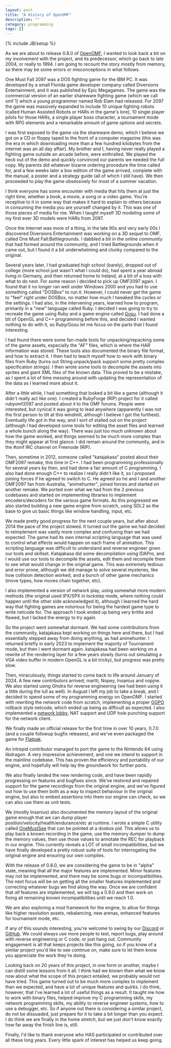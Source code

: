 ```yaml
---
layout: post
title: "A History of OpenOMF"
description: ""
category: programming
tags: []
---
```

{% include JB/setup %}

As we are about to release 0.8.0 of [OpenOMF](http://openomf.org), I wanted to
look back a bit on my involvement with the project, and its predecessor, which
go back to late 2004, or really to 1994. I am going to recount the story mostly
from memory, so there may be some errors or misconceptions in what follows.

One Must Fall 2097 was a DOS fighting game for the IBM PC. It was developed by a
small Florida game developer company called Diversions Entertainment, and it was
published by Epic Megagames. The game was the commercial version of an earlier
shareware fighting game (which we call omf 1) which a young programmer named Rob
Elam had released. For 2097 the game was massively expanded to include 10 unique
fighting robots (called Human Assisted Robots or HARs in the game's lore), 10
single player pilots for those HARs, a single player boss character, a
tournament mode with RPG elements and a remarkable amount of game options and
secrets.

I was first exposed to the game via the shareware demo, which I believe we got
on a CD or floppy taped to the front of a computer magazine (this was the era in
which downloading more than a few hundred kilobytes from the internet was an all
day affair). My brother and I, having never really played a fighting game
outside an arcade before, were enthralled. We played the heck out of the demo
and quickly convinced our parents we needed the full copy. My parents did
whatever bizarre ordering procedure the time called for, and a few weeks later a
box edition of the game arrived, complete with the manual, a poster and a
strategy guide (all of which I still have). We then proceeded to play the game
obsessively for most of a summer vacation.

I think everyone has some encounter with media that hits them at just the right
time, whether a book, a movie, a song or a video game. You're receptive to it in
some way that makes it hard to explain to others because in consuming the media
you are yourself changed by it. This was one of those pieces of media for me.
When I taught myself 3D modeling some of my first ever 3D models were HARs from
2097.

Once the Internet was more of a thing, in the late 90s and very early 00s I
discovered Diversions Entertainment was working on a 3D sequel to OMF, called
One Must Fall:Battlegrounds. I dabbled a bit in the online community that had
formed around the community, and I tried Battlegrounds when it came out, but I
found it a bit underwhelming and clunky compared to the original.

Several years later, I had graduated high school (barely), dropped out of
college (more school just wasn't what I could do), had spent a year abroad
living in Germany, and then returned home to Ireland, at a bit of a loss with
what to do next. For some reason I decided to pick up OMF2097 again. I found
that it no longer ran well under Windows 2000 and you had to use something
called "DOSBox" to run it. However, I could never get the game to "feel" right
under DOSBox, no matter how much I tweaked the cycles or the settings. I had
also, in the intervening years, learned how to program, primarily in a "new"
language called Ruby. I decided I was going to try to recreate the game using
Ruby and a game engine called [Gosu](https://www.libgosu.org/). I had done a bit
of OpenGL and C++ programming before this, and decided I wanted nothing to do
with it, so Ruby/Gosu let me focus on the parts that I found interesting.

I had found there were some fan-made tools for unpacking/repacking some of the
game assets, especially the "AF" files, which is where the HAR information was
stored. These tools also documented the binary file format, and how to extract
it. I then had to teach myself how to work with binary files from Ruby (turns
out String.unpack/pack support some pretty complex specification strings). I
then wrote some tools to decompile the assets into sprites and giant XML files
of the known data. This proved to be a mistake, as I spent a lot of time messing
around with updating the representation of the data as I learned more about it.

After a little while, I had something that looked a bit like a game (although it
didn't really act like one). I created a RubyForge (RIP) project for it called
rubyomf2097 and posted about it to the OMF forums. People were interested, but
cynical it was going to lead anywhere (apparently I was not the first person to
tilt at this windmill, although I believe I got the furthest). Eventually life
got in the way, and I sort of stalled out on the project (although I had
developed some tools for editing the asset files and learned a whole bunch along
the way). There was just too much unknown about how the game worked, and things
seemed to be much more complex than they might appear at first glance. I did
remain around the community, and in the #omf IRC channel on Freenode (RIP).

Then, sometime in 2012, someone called "katajakasa" posted about their OMF2097
remake, this time in C++. I had been programming professionally for several
years by then, and had done a fair amount of C programming. I also had done
enough C++ to realize I really didn't like it, so I proposed joining forces if
he agreed to switch to C. He agreed so he and I and another OMF2097 fan from
Australia, "animehunter", joined forces and started on another remake. We ported
over what we had from the 2 previous codebases and started on implementing
libraries to implement encoders/decoders for the various game formats. As this
progressed we also started building a new game engine from scratch, using SDL2
as the base to give us basic things like window handling, input, etc.

We made pretty good progress for the next couple years, but after about 2014 the
pace of the project slowed. It turned out the game we had decided to reimplement
was vastly more complex and confusing than we had expected. The game had its
own internal scripting language that was used to control what effects would
happen on each frame of animation. This scripting language was difficult to
understand and reverse engineer given our tools and skillset. Katajakasa did
some decompilation using IDAPro, and I would use our tools to decompile the
assets, edit them and recompile them to see what would change in the original
game. This was extremely tedious and error prone, although we did manage to
solve several mysteries, like how collision detection worked, and a bunch of
other game mechanics (move types, how moves chain together, etc).

I also implemented a version of network play, using somewhat more modern
methods (the original used IPX/SPX in lockstep mode, where nothing could happen
until the other side acknowledged it), although I learned the hard way that
fighting games are notorious for being the hardest game type to write netcode
for. The approach I took ended up being very brittle and flawed, but I lacked
the energy to try again.

So the project went somewhat dormant. We had some contributions from the
community, katajakasa kept working on things here and there, but I had
essentially stepped away from doing anything, as had animehunter. I returned
briefly in early 2023 to implement the majority of Tournament mode, but then I
went dormant again. katajakasa had been working on a rewrite of the rendering
layer for a few years slowly (turns out simulating a VGA video buffer in modern
OpenGL is a bit tricky), but progress was pretty slow.

Then, miraculously, things started to come back to life around January of 2024.
A few new contributors arrived; martti, Nopey, Insanius and nopjne.
We also started using Ghidra for reverse engineering (we had been using it a
little during the lull as well). In August I left my job to take a break, and I
decided to spend some of my programming energy on OpenOMF. I started with
rewriting the network code from scratch, implementing a proper
[GGPO](http://ggpo.net) rollback style netcode, which ended up being as
difficult as expected. I also implemented a
[network lobby](https://github.com/omf2097/openomf_lobby), NAT support and UDP
hole punching support for the network client.

We finally made an official release for the first time in over 10 years, 0.7.0
(and a couple followup bugfix releases), and we've even packaged the game for
[Flatpak](https://flathub.org/apps/org.openomf.OpenOMF).

An intrepid contributor managed to port the game to the Nintendo 64 using
libdragon. A very impressive achievement, and one we intend to support in the
mainline codebase. This has proven the efficiency and portability of our engine,
and hopefully will help lay the groundwork for further ports.

We also finally landed the new rendering code, and have been rapidly progressing
on features and bugfixes since. We've restored and repaired support for the game
recordings from the original engine, and we've figured out how to use them both
as a way to inspect behaviour in the original engine, but also to embed
assertions into them our engine can check, so we can also use them as unit
tests.

We (mostly Insanius) also documented the memory layout of the original game
enough that we can dump player position/velocity/health/endurance/etc at
runtime. I wrote a simple C utility called
[OneMustSee](https://github.com/omf2097/OneMustSee) that can be
pointed at a dosbox pid. This allows us to play back a known recording in the
game, use the memory dumper to dump the memory values, then use those values to
annotate the REC for playback in our engine. This currently reveals a LOT of
small incompatibilities, but we have finally developed a pretty robust suite of
tools for interrogating the original engine and ensuring our own complies.

With the release of 0.8.0, we are considering the game to be in "alpha" state,
meaning that all the major features are implemented. Minor features may not be
implemented, and there may be some bugs or incompatibilities. The next focus
will be on getting all the smaller features implemented and correcting whatever
bugs we find along the way. Once we are confident that *all* features are
implemented, we will tag a 0.9.0 and then work on fixing all remaining known
incompatibilities until we reach 1.0.

We are also exploring a mod framework for the engine, to allow for things like
higher resolution assets, rebalancing, new arenas, enhanced features for
tournament mode, etc.

If any of this sounds interesting, you're welcome to swing by our
[Discord](https://discord.gg/7CPPzab) or
[GitHub](https://github.com/omf2097/openomf). We could always use more people to
test, report bugs, play around with reverse engineering or C code, or just hang
out. Community engagement is all that keeps projects like this going, so if you
know of a similar project you'd like to see continue on, make sure to let them
know you appreciate the work they're doing.

Looking back on 20 years of this project, in one form or another, maybe I can
distill some lessons from it all. I think had we known then what we know now
about what the scope of this project entailed, we probably would not have tried.
This game turned out to be much more complex to implement than we expected, and
have a lot of unique features and quirks. I do think, however, that I've learned
a lot of useful things as a result. It taught me how to work with binary files,
helped improve my C programming skills, my network programming skills, my
ability to reverse engineer systems, how to use a debugger, etc. So if anyone
out there is considering a similar project, do not be dissuaded, just prepare
for it to take a bit longer than you expect. I do think we are finally in the
home stretch, but we just don't know exactly how far away the finish line is,
still.

Finally, I'd like to thank everyone who HAS participated or contributed over all
these long years. Every little spark of interest has helped us keep going.

